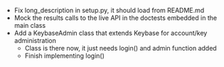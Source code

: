 * Fix long_description in setup.py, it should load from README.md
* Mock the results calls to the live API in the doctests embedded in the main class
* Add a KeybaseAdmin class that extends Keybase for account/key administration
   * Class is there now, it just needs login() and admin function added
   * Finish implementing login()